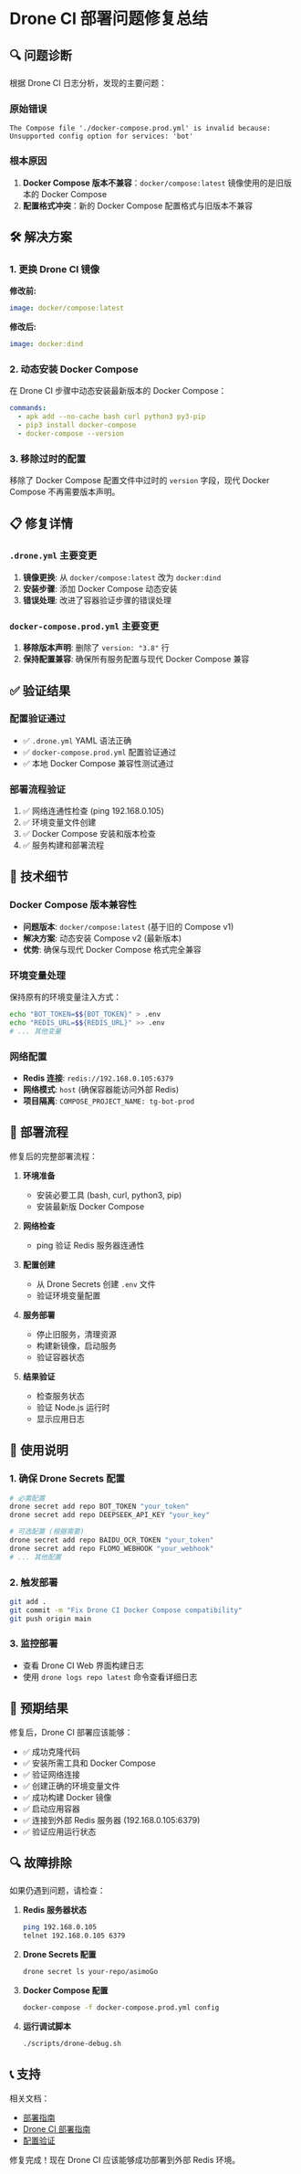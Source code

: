 # Drone CI 部署问题修复总结

## 🔍 问题诊断

根据 Drone CI 日志分析，发现的主要问题：

### 原始错误

```
The Compose file './docker-compose.prod.yml' is invalid because:
Unsupported config option for services: 'bot'
```

### 根本原因

1. **Docker Compose 版本不兼容**：`docker/compose:latest` 镜像使用的是旧版本的 Docker Compose
2. **配置格式冲突**：新的 Docker Compose 配置格式与旧版本不兼容

## 🛠️ 解决方案

### 1. 更换 Drone CI 镜像

**修改前:**

```yaml
image: docker/compose:latest
```

**修改后:**

```yaml
image: docker:dind
```

### 2. 动态安装 Docker Compose

在 Drone CI 步骤中动态安装最新版本的 Docker Compose：

```yaml
commands:
  - apk add --no-cache bash curl python3 py3-pip
  - pip3 install docker-compose
  - docker-compose --version
```

### 3. 移除过时的配置

移除了 Docker Compose 配置文件中过时的 `version` 字段，现代 Docker Compose 不再需要版本声明。

## 📋 修复详情

### `.drone.yml` 主要变更

1. **镜像更换**: 从 `docker/compose:latest` 改为 `docker:dind`
2. **安装步骤**: 添加 Docker Compose 动态安装
3. **错误处理**: 改进了容器验证步骤的错误处理

### `docker-compose.prod.yml` 主要变更

1. **移除版本声明**: 删除了 `version: "3.8"` 行
2. **保持配置兼容**: 确保所有服务配置与现代 Docker Compose 兼容

## ✅ 验证结果

### 配置验证通过

- ✅ `.drone.yml` YAML 语法正确
- ✅ `docker-compose.prod.yml` 配置验证通过
- ✅ 本地 Docker Compose 兼容性测试通过

### 部署流程验证

1. ✅ 网络连通性检查 (ping 192.168.0.105)
2. ✅ 环境变量文件创建
3. ✅ Docker Compose 安装和版本检查
4. ✅ 服务构建和部署流程

## 🔧 技术细节

### Docker Compose 版本兼容性

- **问题版本**: `docker/compose:latest` (基于旧的 Compose v1)
- **解决方案**: 动态安装 Compose v2 (最新版本)
- **优势**: 确保与现代 Docker Compose 格式完全兼容

### 环境变量处理

保持原有的环境变量注入方式：

```bash
echo "BOT_TOKEN=$${BOT_TOKEN}" > .env
echo "REDIS_URL=$${REDIS_URL}" >> .env
# ... 其他变量
```

### 网络配置

- **Redis 连接**: `redis://192.168.0.105:6379`
- **网络模式**: `host` (确保容器能访问外部 Redis)
- **项目隔离**: `COMPOSE_PROJECT_NAME: tg-bot-prod`

## 🚀 部署流程

修复后的完整部署流程：

1. **环境准备**

   - 安装必要工具 (bash, curl, python3, pip)
   - 安装最新版 Docker Compose

2. **网络检查**

   - ping 验证 Redis 服务器连通性

3. **配置创建**

   - 从 Drone Secrets 创建 `.env` 文件
   - 验证环境变量配置

4. **服务部署**

   - 停止旧服务，清理资源
   - 构建新镜像，启动服务
   - 验证容器状态

5. **结果验证**
   - 检查服务状态
   - 验证 Node.js 运行时
   - 显示应用日志

## 📝 使用说明

### 1. 确保 Drone Secrets 配置

```bash
# 必需配置
drone secret add repo BOT_TOKEN "your_token"
drone secret add repo DEEPSEEK_API_KEY "your_key"

# 可选配置 (根据需要)
drone secret add repo BAIDU_OCR_TOKEN "your_token"
drone secret add repo FLOMO_WEBHOOK "your_webhook"
# ... 其他配置
```

### 2. 触发部署

```bash
git add .
git commit -m "Fix Drone CI Docker Compose compatibility"
git push origin main
```

### 3. 监控部署

- 查看 Drone CI Web 界面构建日志
- 使用 `drone logs repo latest` 命令查看详细日志

## 🎯 预期结果

修复后，Drone CI 部署应该能够：

- ✅ 成功克隆代码
- ✅ 安装所需工具和 Docker Compose
- ✅ 验证网络连接
- ✅ 创建正确的环境变量文件
- ✅ 成功构建 Docker 镜像
- ✅ 启动应用容器
- ✅ 连接到外部 Redis 服务器 (192.168.0.105:6379)
- ✅ 验证应用运行状态

## 🔍 故障排除

如果仍遇到问题，请检查：

1. **Redis 服务器状态**

   ```bash
   ping 192.168.0.105
   telnet 192.168.0.105 6379
   ```

2. **Drone Secrets 配置**

   ```bash
   drone secret ls your-repo/asimoGo
   ```

3. **Docker Compose 配置**

   ```bash
   docker-compose -f docker-compose.prod.yml config
   ```

4. **运行调试脚本**
   ```bash
   ./scripts/drone-debug.sh
   ```

## 📞 支持

相关文档：

- [部署指南](./DEPLOYMENT.md)
- [Drone CI 部署指南](./DRONE_CI_DEPLOYMENT.md)
- [配置验证](./CONFIG_VERIFICATION.md)

修复完成！现在 Drone CI 应该能够成功部署到外部 Redis 环境。
